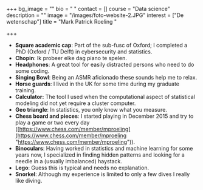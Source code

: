+++
bg_image = ""
bio = " "
contact = []
course = "Data science"
description = ""
image = "/images/foto-website-2.JPG"
interest = ["De wetenschap"]
title = "Mark Patrick Roeling "

+++
* **Square academic cap**: Part of the sub-fusc of Oxford; I completed a PhD (Oxford / TU Delft) in cybersecurity and statistics.
* **Chopin**: Ik probeer elke dag piano te spelen.
* **Headphones**: A great tool for easily distracted persons who need to do some coding.
* **Singing Bowl**: Being an ASMR aficionado these sounds help me to relax.
* **Horse guards**: I lived in the UK for some time during my graduate training.
* **Calculator:** The tool I used when the computational aspect of statistical modeling did not yet require a cluster computer.
* **Geo triangle**: In statistics, you only know what you measure.
* **Chess board and pieces**: I started playing in December 2015 and try to play a game or two every day ([https://www.chess.com/member/mproeling](https://www.chess.com/member/mproeling "https://www.chess.com/member/mproeling")).
* **Binoculars**: Having worked in statistics and machine learning for some years now, I specialized in finding hidden patterns and looking for a needle in a (usually imbalanced) haystack.
* **Lego**: Guess this is typical and needs no explanation.
* **Snorkel**: Although my experience is limited to only a few dives I really like diving.
